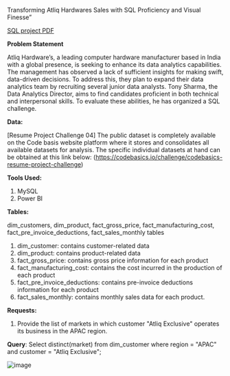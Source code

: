 
Transforming Atliq Hardwares Sales with SQL Proficiency and Visual Finesse”

[SQL project PDF]()

**Problem Statement**

Atliq Hardware’s, a leading computer hardware manufacturer based in India with a global presence, is seeking to enhance its data analytics capabilities. The management has observed a lack of sufficient insights for making swift, data-driven decisions. To address this, they plan to expand their data analytics team by recruiting several junior data analysts. Tony Sharma, the Data Analytics Director, aims to find candidates proficient in both technical and interpersonal skills. To evaluate these abilities, he has organized a SQL challenge.

**Data:**

[Resume Project Challenge 04] The public dataset is completely available on the Code basis website platform where it stores and consolidates all available datasets for analysis. The specific individual datasets at hand can be obtained at this link below: (https://codebasics.io/challenge/codebasics-resume-project-challenge)

**Tools Used:**

1.	MySQL
2.	Power BI
   
**Tables:**

dim_customers, dim_product, fact_gross_price, fact_manufacturing_cost, fact_pre_invoice_deductions, fact_sales_monthly tables

1.	dim_customer: contains customer-related data
2.	dim_product: contains product-related data
3.	fact_gross_price: contains gross price information for each product
4.	fact_manufacturing_cost: contains the cost incurred in the production of each product
5.	fact_pre_invoice_deductions: contains pre-invoice deductions information for each product
6.	fact_sales_monthly: contains monthly sales data for each product.

**Requests:**

1. Provide the list of markets in which customer "Atliq Exclusive" operates its business in the APAC region.
   
**Query**: Select distinct(market) from dim_customer where region = "APAC" and customer = "Atliq Exclusive";

![image](https://github.com/Janaki6/SQL_project/assets/168548897/31fca8a3-6093-489c-88ba-7a8f8b0974bc)



                 
